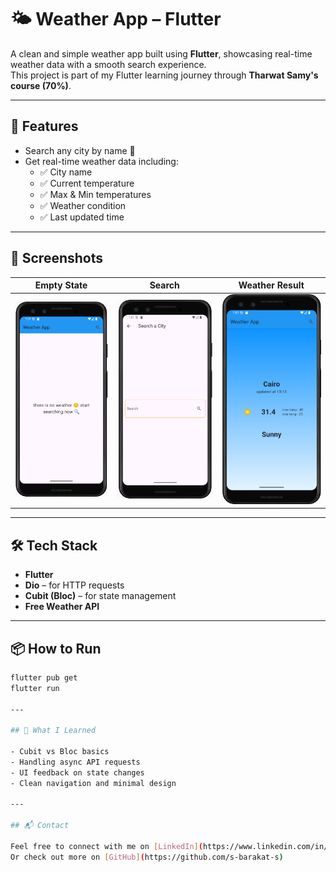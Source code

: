 # 🌤 Weather App – Flutter

A clean and simple weather app built using **Flutter**, showcasing real-time weather data with a smooth search experience.  
This project is part of my Flutter learning journey through **Tharwat Samy's course (70%)**.

---

## 🚀 Features

- Search any city by name 🔎
- Get real-time weather data including:
  - ✅ City name
  - ✅ Current temperature
  - ✅ Max & Min temperatures
  - ✅ Weather condition
  - ✅ Last updated time

---

## 📱 Screenshots

| Empty State                     | Search                            | Weather Result                    |
| ------------------------------- | --------------------------------- | --------------------------------- |
| ![empty](screenshots/empty.png) | ![search](screenshots/search.png) | ![result](screenshots/result.png) |

---

## 🛠 Tech Stack

- **Flutter**
- **Dio** – for HTTP requests
- **Cubit (Bloc)** – for state management
- **Free Weather API**

---

## 📦 How to Run

```bash
flutter pub get
flutter run

---

## 🧠 What I Learned

- Cubit vs Bloc basics
- Handling async API requests
- UI feedback on state changes
- Clean navigation and minimal design

---

## 📬 Contact

Feel free to connect with me on [LinkedIn](https://www.linkedin.com/in/s-barakat-s)
Or check out more on [GitHub](https://github.com/s-barakat-s)
```
